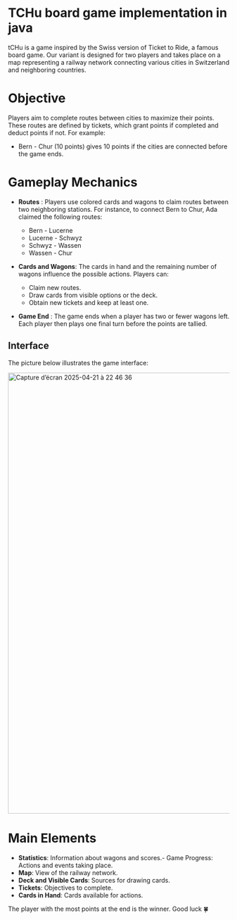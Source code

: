 # TCHu board game implementation in java

tCHu is a game inspired by the Swiss version of Ticket to Ride, a famous board game. Our variant is designed for two players and takes place on a map representing a railway network connecting various cities in Switzerland and neighboring countries.

# Objective
Players aim to complete routes between cities to maximize their points. These routes are defined by tickets, which grant points if completed and deduct points if not. For example:

- Bern - Chur (10 points) gives 10 points if the cities are connected before the game ends.


# Gameplay Mechanics
 - **Routes** : Players use colored cards and wagons to claim routes between two neighboring stations. For instance, to connect Bern to Chur, Ada claimed the following routes: 

   - Bern - Lucerne
   - Lucerne - Schwyz
   - Schwyz - Wassen
   - Wassen - Chur

- **Cards and Wagons**: The cards in hand and the remaining number of wagons influence the possible actions. Players can:

   - Claim new routes.
   - Draw cards from visible options or the deck.
   - Obtain new tickets and keep at least one.

- **Game End** : The game ends when a player has two or fewer wagons left. Each player then plays one final turn before the points are tallied.


## Interface
The picture below illustrates the game interface:

<img width="1002" alt="Capture d’écran 2025-04-21 à 22 46 36" src="https://github.com/user-attachments/assets/353fb112-ad3f-4c66-82b6-6c780cb07ae7" />


# Main Elements
- **Statistics**: Information about wagons and scores.- Game Progress: Actions and events taking place.
- **Map**: View of the railway network.
- **Deck and Visible Cards**: Sources for drawing cards.
- **Tickets**: Objectives to complete.
- **Cards in Hand**: Cards available for actions.

The player with the most points at the end is the winner. Good luck 🍀
